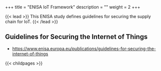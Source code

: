 +++
title = "ENISA IoT Framework"
description = ""
weight = 2
+++


{{< lead >}}
This ENISA study defines guidelines for securing the supply chain for IoT.
{{< /lead >}}



## Guidelines for Securing the Internet of Things


- https://www.enisa.europa.eu/publications/guidelines-for-securing-the-internet-of-things


{{< childpages >}}